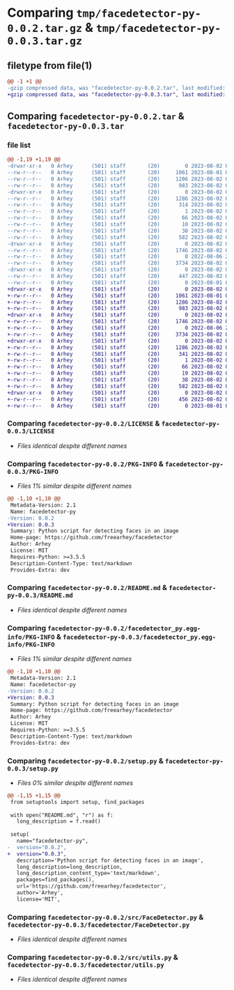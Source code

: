 # Comparing `tmp/facedetector-py-0.0.2.tar.gz` & `tmp/facedetector-py-0.0.3.tar.gz`

## filetype from file(1)

```diff
@@ -1 +1 @@
-gzip compressed data, was "facedetector-py-0.0.2.tar", last modified: Wed Aug  2 02:42:30 2023, max compression
+gzip compressed data, was "facedetector-py-0.0.3.tar", last modified: Wed Aug  2 03:00:23 2023, max compression
```

## Comparing `facedetector-py-0.0.2.tar` & `facedetector-py-0.0.3.tar`

### file list

```diff
@@ -1,19 +1,19 @@
-drwxr-xr-x   0 Arhey      (501) staff       (20)        0 2023-08-02 02:42:30.161993 facedetector-py-0.0.2/
--rw-r--r--   0 Arhey      (501) staff       (20)     1061 2023-08-01 01:15:52.000000 facedetector-py-0.0.2/LICENSE
--rw-r--r--   0 Arhey      (501) staff       (20)     1286 2023-08-02 02:42:30.161526 facedetector-py-0.0.2/PKG-INFO
--rw-r--r--   0 Arhey      (501) staff       (20)      983 2023-08-02 02:42:07.000000 facedetector-py-0.0.2/README.md
-drwxr-xr-x   0 Arhey      (501) staff       (20)        0 2023-08-02 02:42:30.158381 facedetector-py-0.0.2/facedetector_py.egg-info/
--rw-r--r--   0 Arhey      (501) staff       (20)     1286 2023-08-02 02:42:30.000000 facedetector-py-0.0.2/facedetector_py.egg-info/PKG-INFO
--rw-r--r--   0 Arhey      (501) staff       (20)      314 2023-08-02 02:42:30.000000 facedetector-py-0.0.2/facedetector_py.egg-info/SOURCES.txt
--rw-r--r--   0 Arhey      (501) staff       (20)        1 2023-08-02 02:42:30.000000 facedetector-py-0.0.2/facedetector_py.egg-info/dependency_links.txt
--rw-r--r--   0 Arhey      (501) staff       (20)       66 2023-08-02 02:42:30.000000 facedetector-py-0.0.2/facedetector_py.egg-info/requires.txt
--rw-r--r--   0 Arhey      (501) staff       (20)       10 2023-08-02 02:42:30.000000 facedetector-py-0.0.2/facedetector_py.egg-info/top_level.txt
--rw-r--r--   0 Arhey      (501) staff       (20)       38 2023-08-02 02:42:30.162115 facedetector-py-0.0.2/setup.cfg
--rw-r--r--   0 Arhey      (501) staff       (20)      582 2023-08-02 02:18:01.000000 facedetector-py-0.0.2/setup.py
-drwxr-xr-x   0 Arhey      (501) staff       (20)        0 2023-08-02 02:42:30.159977 facedetector-py-0.0.2/src/
--rw-r--r--   0 Arhey      (501) staff       (20)     1746 2023-08-02 02:37:30.000000 facedetector-py-0.0.2/src/FaceDetector.py
--rw-r--r--   0 Arhey      (501) staff       (20)        0 2022-08-06 20:13:11.000000 facedetector-py-0.0.2/src/__init__.py
--rw-r--r--   0 Arhey      (501) staff       (20)     3734 2023-08-02 02:36:05.000000 facedetector-py-0.0.2/src/utils.py
-drwxr-xr-x   0 Arhey      (501) staff       (20)        0 2023-08-02 02:42:30.161048 facedetector-py-0.0.2/tests/
--rw-r--r--   0 Arhey      (501) staff       (20)      447 2023-08-02 02:41:45.000000 facedetector-py-0.0.2/tests/FaceDetector_test.py
--rw-r--r--   0 Arhey      (501) staff       (20)        0 2023-08-01 01:43:23.000000 facedetector-py-0.0.2/tests/__init__.py
+drwxr-xr-x   0 Arhey      (501) staff       (20)        0 2023-08-02 03:00:23.667646 facedetector-py-0.0.3/
+-rw-r--r--   0 Arhey      (501) staff       (20)     1061 2023-08-01 01:15:52.000000 facedetector-py-0.0.3/LICENSE
+-rw-r--r--   0 Arhey      (501) staff       (20)     1286 2023-08-02 03:00:23.667027 facedetector-py-0.0.3/PKG-INFO
+-rw-r--r--   0 Arhey      (501) staff       (20)      983 2023-08-02 02:42:07.000000 facedetector-py-0.0.3/README.md
+drwxr-xr-x   0 Arhey      (501) staff       (20)        0 2023-08-02 03:00:23.663435 facedetector-py-0.0.3/facedetector/
+-rw-r--r--   0 Arhey      (501) staff       (20)     1746 2023-08-02 02:37:30.000000 facedetector-py-0.0.3/facedetector/FaceDetector.py
+-rw-r--r--   0 Arhey      (501) staff       (20)        0 2022-08-06 20:13:11.000000 facedetector-py-0.0.3/facedetector/__init__.py
+-rw-r--r--   0 Arhey      (501) staff       (20)     3734 2023-08-02 02:36:05.000000 facedetector-py-0.0.3/facedetector/utils.py
+drwxr-xr-x   0 Arhey      (501) staff       (20)        0 2023-08-02 03:00:23.665666 facedetector-py-0.0.3/facedetector_py.egg-info/
+-rw-r--r--   0 Arhey      (501) staff       (20)     1286 2023-08-02 03:00:23.000000 facedetector-py-0.0.3/facedetector_py.egg-info/PKG-INFO
+-rw-r--r--   0 Arhey      (501) staff       (20)      341 2023-08-02 03:00:23.000000 facedetector-py-0.0.3/facedetector_py.egg-info/SOURCES.txt
+-rw-r--r--   0 Arhey      (501) staff       (20)        1 2023-08-02 03:00:23.000000 facedetector-py-0.0.3/facedetector_py.egg-info/dependency_links.txt
+-rw-r--r--   0 Arhey      (501) staff       (20)       66 2023-08-02 03:00:23.000000 facedetector-py-0.0.3/facedetector_py.egg-info/requires.txt
+-rw-r--r--   0 Arhey      (501) staff       (20)       19 2023-08-02 03:00:23.000000 facedetector-py-0.0.3/facedetector_py.egg-info/top_level.txt
+-rw-r--r--   0 Arhey      (501) staff       (20)       38 2023-08-02 03:00:23.667814 facedetector-py-0.0.3/setup.cfg
+-rw-r--r--   0 Arhey      (501) staff       (20)      582 2023-08-02 02:58:40.000000 facedetector-py-0.0.3/setup.py
+drwxr-xr-x   0 Arhey      (501) staff       (20)        0 2023-08-02 03:00:23.666608 facedetector-py-0.0.3/tests/
+-rw-r--r--   0 Arhey      (501) staff       (20)      456 2023-08-02 02:58:57.000000 facedetector-py-0.0.3/tests/FaceDetector_test.py
+-rw-r--r--   0 Arhey      (501) staff       (20)        0 2023-08-01 01:43:23.000000 facedetector-py-0.0.3/tests/__init__.py
```

### Comparing `facedetector-py-0.0.2/LICENSE` & `facedetector-py-0.0.3/LICENSE`

 * *Files identical despite different names*

### Comparing `facedetector-py-0.0.2/PKG-INFO` & `facedetector-py-0.0.3/PKG-INFO`

 * *Files 1% similar despite different names*

```diff
@@ -1,10 +1,10 @@
 Metadata-Version: 2.1
 Name: facedetector-py
-Version: 0.0.2
+Version: 0.0.3
 Summary: Python script for detecting faces in an image
 Home-page: https://github.com/freearhey/facedetector
 Author: Arhey
 License: MIT
 Requires-Python: >=3.5.5
 Description-Content-Type: text/markdown
 Provides-Extra: dev
```

### Comparing `facedetector-py-0.0.2/README.md` & `facedetector-py-0.0.3/README.md`

 * *Files identical despite different names*

### Comparing `facedetector-py-0.0.2/facedetector_py.egg-info/PKG-INFO` & `facedetector-py-0.0.3/facedetector_py.egg-info/PKG-INFO`

 * *Files 1% similar despite different names*

```diff
@@ -1,10 +1,10 @@
 Metadata-Version: 2.1
 Name: facedetector-py
-Version: 0.0.2
+Version: 0.0.3
 Summary: Python script for detecting faces in an image
 Home-page: https://github.com/freearhey/facedetector
 Author: Arhey
 License: MIT
 Requires-Python: >=3.5.5
 Description-Content-Type: text/markdown
 Provides-Extra: dev
```

### Comparing `facedetector-py-0.0.2/setup.py` & `facedetector-py-0.0.3/setup.py`

 * *Files 0% similar despite different names*

```diff
@@ -1,15 +1,15 @@
 from setuptools import setup, find_packages
 
 with open("README.md", "r") as f:
   long_description = f.read()
 
 setup(
   name="facedetector-py",
-  version="0.0.2",
+  version="0.0.3",
   description='Python script for detecting faces in an image',
   long_description=long_description,
   long_description_content_type='text/markdown',
   packages=find_packages(),
   url='https://github.com/freearhey/facedetector',
   author='Arhey',
   license='MIT',
```

### Comparing `facedetector-py-0.0.2/src/FaceDetector.py` & `facedetector-py-0.0.3/facedetector/FaceDetector.py`

 * *Files identical despite different names*

### Comparing `facedetector-py-0.0.2/src/utils.py` & `facedetector-py-0.0.3/facedetector/utils.py`

 * *Files identical despite different names*

